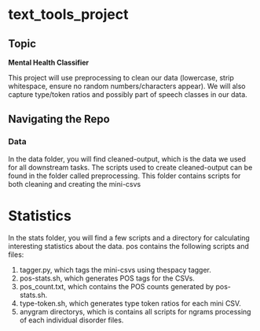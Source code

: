 # text_tools_project

## Topic
**Mental Health Classifier**

This project will use preprocessing to clean our data (lowercase, strip whitespace, ensure no random numbers/characters appear). We will also capture type/token ratios and possibly part of speech classes in our data. 

## Navigating the Repo

### Data
In the data folder, you will find cleaned-output, which is the data we used for all downstream tasks. The scripts used to create cleaned-output can be found in the folder called preprocessing. This folder contains scripts for both cleaning and creating the mini-csvs

# Statistics
In the stats folder, you will find a few scripts and a directory for calculating interesting statistics about the data. pos contains the following scripts and files:
1) tagger.py, which tags the mini-csvs using thespacy tagger.
2) pos-stats.sh, which generates POS tags for the CSVs.
3) pos_count.txt, which contains the POS counts generated by pos-stats.sh.
4) type-token.sh, which generates type token ratios for each mini CSV.
5) anygram directorys, which is contains all scripts for ngrams processing of each individual disorder files.


